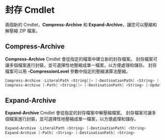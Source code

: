 # 封存 Cmdlet

兩個新的 Cmdlet，**Compress-Archive** 和 **Expand-Archive**，讓您可以壓縮和解壓縮 ZIP 檔案。

## Compress-Archive
**Compress-Archive** Cmdlet 會從指定的檔案中建立新的封存檔案。 封存檔案可讓多個檔案進行封裝，並可選擇性地壓縮成單一檔案，以方便處理和儲存。 封存檔案可以用 **-CompressionLevel** 參數中指定的壓縮演算法壓縮。
```PowerShell
Compress-Archive -LiteralPath <String[]> [-DestinationPath] <String> [-Update] [-CompressionLevel <Microsoft.PowerShell.Commands.CompressionLevel>] 
Compress-Archive [-Path] <String[]> [-DestinationPath] <String> [-Update] [-CompressionLevel <Microsoft.PowerShell.Commands.CompressionLevel>]
```

## Expand-Archive
**Expand-Archive** Cmdlet 會從指定的封存檔案中解壓縮檔案。 封存檔案可讓多個檔案進行封裝，並可選擇性地壓縮成單一檔案，以方便處理和儲存。
```PowerShell
Expand-Archive -LiteralPath <String> [-DestinationPath] <String>
Expand-Archive [-Path] <String> [-DestinationPath] <String>
```


<!--HONumber=Aug16_HO3-->


